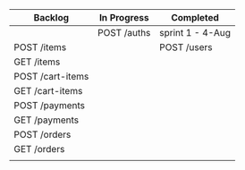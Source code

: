 | Backlog          | In Progress | Completed        |
| ---------------- | ----------- | ---------------- |
|                  | POST /auths | sprint 1 - 4-Aug |
| POST /items      |             | POST /users      |
| GET /items       |             |                  |
| POST /cart-items |             |                  |
| GET /cart-items  |             |                  |
| POST /payments   |             |                  |
| GET /payments    |             |                  |
| POST /orders     |             |                  |
| GET /orders      |             |                  |
|                  |             |                  |
